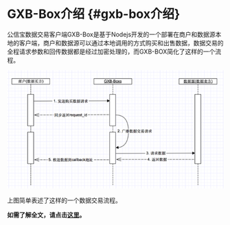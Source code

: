 # GXB-Box介绍 {#gxb-box介绍}

公信宝数据交易客户端GXB-Box是基于Nodejs开发的一个部署在商户和数据源本地的客户端，商户和数据源可以通过本地调用的方式购买和出售数据，数据交易的全程请求参数和回传数据都是经过加密处理的，而GXB-BOX简化了这样的一个流程。

![](/assets/sequence.png)

上图简单表述了这样的一个数据交易流程。

**如需了解全文，请点击**[**这里**](https://github.com/gxchain/gxb-box/blob/dev/README-CN.md)**。**

